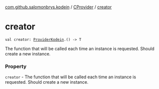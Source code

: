 [com.github.salomonbrys.kodein](../index.md) / [CProvider](index.md) / [creator](.)

# creator

`val creator: `[`ProviderKodein`](../-provider-kodein/index.md)`.() -> T`

The function that will be called each time an instance is requested. Should create a new instance.

### Property

`creator` - The function that will be called each time an instance is requested. Should create a new instance.